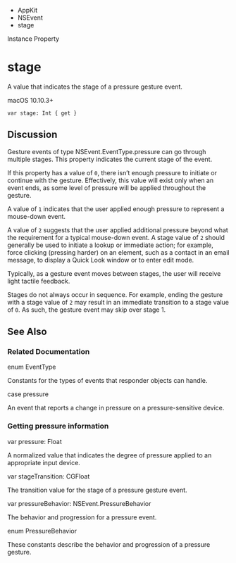 

- AppKit
- NSEvent
-  stage 

Instance Property

# stage

A value that indicates the stage of a pressure gesture event.

macOS 10.10.3+

``` source
var stage: Int { get }
```

## Discussion

Gesture events of type NSEvent.EventType.pressure can go through multiple stages. This property indicates the current stage of the event.

If this property has a value of `0`, there isn’t enough pressure to initiate or continue with the gesture. Effectively, this value will exist only when an event ends, as some level of pressure will be applied throughout the gesture.

A value of `1` indicates that the user applied enough pressure to represent a mouse-down event.

A value of `2` suggests that the user applied additional pressure beyond what the requirement for a typical mouse-down event. A stage value of `2` should generally be used to initiate a lookup or immediate action; for example, force clicking (pressing harder) on an element, such as a contact in an email message, to display a Quick Look window or to enter edit mode.

Typically, as a gesture event moves between stages, the user will receive light tactile feedback.

Stages do not always occur in sequence. For example, ending the gesture with a stage value of `2` may result in an immediate transition to a stage value of `0`. As such, the gesture event may skip over stage 1.

## See Also

### Related Documentation

enum EventType

Constants for the types of events that responder objects can handle.

case pressure

An event that reports a change in pressure on a pressure-sensitive device.

### Getting pressure information

var pressure: Float

A normalized value that indicates the degree of pressure applied to an appropriate input device.

var stageTransition: CGFloat

The transition value for the stage of a pressure gesture event.

var pressureBehavior: NSEvent.PressureBehavior

The behavior and progression for a pressure event.

enum PressureBehavior

These constants describe the behavior and progression of a pressure gesture.

